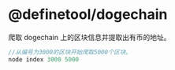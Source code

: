 # @definetool/dogechain

爬取 dogechain 上的区块信息并提取出有币的地址。

``` js
//从编号为3000的区块开始爬取5000个区块。
node index 3000 5000

```
